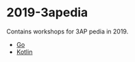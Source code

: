 # 2019-3apedia

Contains workshops for 3AP pedia in 2019.

 - [Go](./go/README.md)
 - [Kotlin](./kotlin/README.md)

